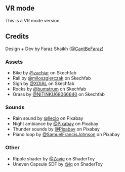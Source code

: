 ## VR mode

This is a VR mode version

## Credits

Design + Dev by Faraz Shaikh ([@CantBeFaraz](https://x.com/CantBeFaraz))

### Assets

- Bike by [@zachiar](https://sketchfab.com/zachiar) on Skechfab
- Rail by [@miloszgierczak](https://sketchfab.com/miloszgierczak) on Skechfab
- Sign by [@XOIAL](https://sketchfab.com/XOIAL) on Skechfab
- Rocks by [@bumstrum](https://sketchfab.com/bumstrum) on Skechfab
- Grass by [@NITINKU68066640](https://sketchfab.com/Nicholas01) on Skechfab

### Sounds
- Rain sound by [@liecio](https://pixabay.com/sound-effects/light-rain-109591/) on Pixabay
- Night ambiance by [@Pixabay](https://pixabay.com/sound-effects/night-ambience-17064/) on Pixabay
- Thunder sounds by [@Pixabay](https://pixabay.com/sound-effects/thunderstorm-14708/) on Pixabay
- Piano loop by [@SamuelFrancisJohnson](https://pixabay.com/music/ambient-minimal-109310/) on Pixabay

### Other

- Ripple shader by [@Zavie](https://www.shadertoy.com/view/ldfyzl) on ShaderToy
- Uneven Capsule SDF by [@iq](https://www.shadertoy.com/view/4lcBWn) on ShaderToy